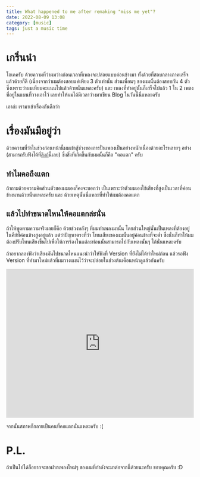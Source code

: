 ```yaml
---
title: What happened to me after remaking "miss me yet"?
date: 2022-08-09 13:08
category: [music]
tags: just a music time
---
```


# เกริ่นนำ
โอเคครับ ด้วยความที่ว่าผมว่างก่อนเวลาที่เพลงจะปล่อยแบบค่อนข้างมา ทั้งด้วยที่สอบกลางภาคเสร็จแล้วด้วยก็ดี (เนื่องจากว่าผมต้องสอบแค่เพียง 3 ตัวเท่านั้น ส่วนเพื่อนๆ ของผมนั้นต้องสอบกัน 4 ตัว ซึ่งเพราะว่าผมเทียบคะแนนไปแล้วด้วยนั่นแหละครับ) และ เพลงที่ทำอยู่นั้นก็เสร็จไปแล้ว 1 ใน 2 เพลงที่อยู่ในแผนที่วางเอาไว้ เลยทำให้ผมได้มีเวลาว่างมาเขียน Blog ในวันนี้นี่แหละครับ

เอาล่ะ เรามาเข้าเรื่องกันดีกว่า
<br />

# เรื่องมันมีอยู่ว่า
ด้วยความที่ว่าในช่วงก่อนหน้านี้ผมเข้าสู่ช่วงของการปั่นเพลงเป็นอย่างหนักเนื่องด้วยอะไรหลายๆ อย่าง (สามารถรับฟังได้ที่[ลิงก์](https://katsuragi.detzz.in.th/#released)นี้เลย) ซึ่งสิ่งที่เกิดขึ้นกับผมนั้นก็คือ "คอแตก" ครับ
<br />

## ทำไมคอถึงแตก
ถ้าถามด้วยความคิดส่วนตัวของผมเองก็คงจะบอกว่า เป็นเพราะว่าตัวผมเองใช้เสียงที่สูงเป็นเวลาที่ค่อนข้างนานด้วยนั่นแหละครับ และ ด้วยเหตุนั้นนี่แหละที่ทำให้ผมต้องคอแตก
<br />

## แล้วไปทำขนาดไหนให้คอแตกล่ะนั่น
ถ้าให้พูดตามความจริงเลยก็คือ ด้วยช่วงหลังๆ ที่ผมทำเพลงมานั้น โดยส่วนใหญ่นั้นเป็นเพลงที่ต้องอยู่ในคีย์ที่ค่อนข้างสูงอยู่แล้ว แต่ว่าปัญหาตรงที่ว่า โทนเสียงของผมนั้นอยู่ค่อนข้างที่จะต่ำ ซึ่งนั่นก็ทำให้ผมต้องปรับโทนเสียงขึ้นไปเพื่อให้การร้องในแต่ละท่อนนั้นสามารถไปกับเพลงนั้นๆ ได้นั่นแหละครับ
<br />

ถ้าอยากลองฟังว่าเสียงมันไปขนาดไหนแนะนำว่าให้ฟังที่ Version ที่ยังไม่ได้ทำใหม่ก่อน แล้วรอฟัง Version ที่ทำมาใหม่แล้วที่ผมวางแผนไว้ว่าจะปล่อยในช่วงต้นเดือนหน้าดูแล้วกันครับ
<br />

<iframe width="100%" height="400" src="https://www.youtube.com/embed/cG1EpLW1uQA" title="miss me yet? [Official Lyric Video]" frameborder="0" allow="accelerometer; autoplay; clipboard-write; encrypted-media; gyroscope; picture-in-picture" allowfullscreen></iframe>
<br />

จากนั้นสภาพก็กลายเป็นคนที่คอแตกนั่นแหละครับ :(
<br />

# P.L.
ถ้าเป็นไปได้ก็อยากจะขอฝากเพลงใหม่ๆ ของผมที่กำลังจะมาต่อจากนี้ด้วยนะครับ ขอบคุณครับ :D 